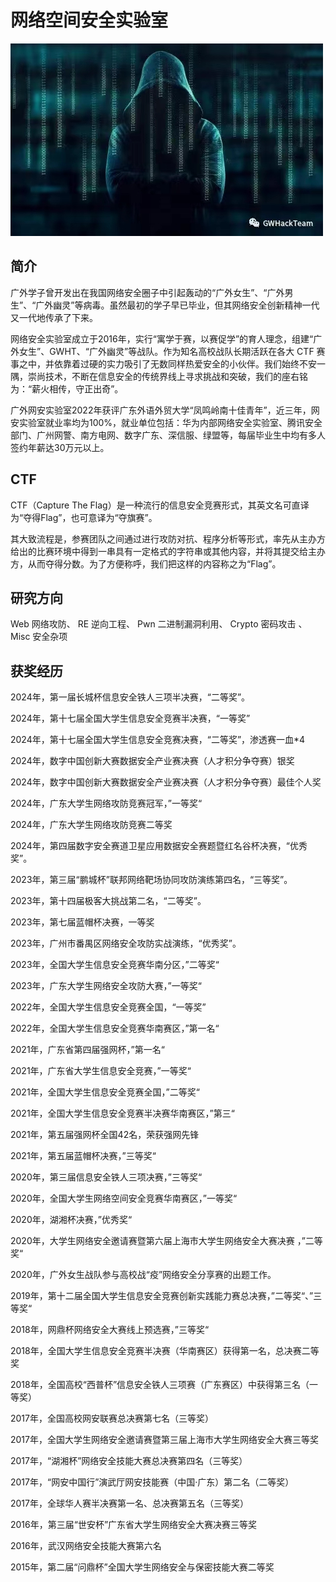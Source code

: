 # 网络空间安全实验室

![img](./assets/gwht.jpg)

## 简介

广外学子曾开发出在我国网络安全圈子中引起轰动的“广外女生”、“广外男生”、“广外幽灵”等病毒。虽然最初的学子早已毕业，但其网络安全创新精神一代又一代地传承了下来。

网络安全实验室成立于2016年，实行“寓学于赛，以赛促学”的育人理念，组建“广外女生”、GWHT、“广外幽灵”等战队。作为知名高校战队长期活跃在各大 CTF 赛事之中，并依靠着过硬的实力吸引了无数同样热爱安全的小伙伴。我们始终不安一隅，崇尚技术，不断在信息安全的传统界线上寻求挑战和突破，我们的座右铭为：“薪火相传，守正出奇”。

广外网安实验室2022年获评广东外语外贸大学“凤鸣岭南十佳青年”，近三年，网安实验室就业率均为100%，就业单位包括：华为内部网络安全实验室、腾讯安全部门、广州网警、南方电网、数字广东、深信服、绿盟等，每届毕业生中均有多人签约年薪达30万元以上。

## CTF

 CTF（Capture The Flag）是一种流行的信息安全竞赛形式，其英文名可直译为“夺得Flag”，也可意译为“夺旗赛”。

 其大致流程是，参赛团队之间通过进行攻防对抗、程序分析等形式，率先从主办方给出的比赛环境中得到一串具有一定格式的字符串或其他内容，并将其提交给主办方，从而夺得分数。为了方便称呼，我们把这样的内容称之为“Flag”。

## 研究方向

Web 网络攻防、 RE 逆向工程、 Pwn 二进制漏洞利用、 Crypto 密码攻击 、Misc 安全杂项



## 获奖经历

2024年，第一届长城杯信息安全铁人三项半决赛，“二等奖”。

2024年，第十七届全国大学生信息安全竞赛半决赛，“一等奖”

2024年，第十七届全国大学生信息安全竞赛决赛，“二等奖”，渗透赛一血*4

2024年，数字中国创新大赛数据安全产业赛决赛（人才积分争夺赛）银奖

2024年，数字中国创新大赛数据安全产业赛决赛（人才积分争夺赛）最佳个人奖

2024年，广东大学生网络攻防竞赛冠军，”一等奖“

2024年，广东大学生网络攻防竞赛二等奖

2024年，第四届数字安全赛道卫星应用数据安全赛题暨红名谷杯决赛，“优秀奖”。

2023年，第三届“鹏城杯”联邦网络靶场协同攻防演练第四名，“三等奖”。

2023年，第十四届极客大挑战第二名，“二等奖”。

2023年，第七届蓝帽杯决赛，一等奖

2023年，广州市番禺区网络安全攻防实战演练，“优秀奖”。

2023年，全国大学生信息安全竞赛华南分区，”二等奖“

2023年，广东大学生网络安全攻防大赛，”一等奖“

2022年，全国大学生信息安全竞赛全国，“一等奖”

2022年，全国大学生信息安全竞赛华南赛区，”第一名“

2021年，广东省第四届强网杯，”第一名“

2021年，广东省大学生信息安全竞赛，”一等奖“

2021年，全国大学生信息安全竞赛全国，”二等奖“

2021年，全国大学生信息安全竞赛半决赛华南赛区，”第三“

2021年，第五届强网杯全国42名，荣获强网先锋

2021年，第五届蓝帽杯决赛，”三等奖“

2020年，第三届信息安全铁人三项决赛，”三等奖“

2020年，全国大学生网络空间安全竞赛华南赛区，”一等奖“

2020年，湖湘杯决赛，”优秀奖“

2020年，大学生网络安全邀请赛暨第六届上海市大学生网络安全大赛决赛 ，”二等奖“

2020年，广外女生战队参与高校战“疫”网络安全分享赛的出题工作。

2019年，第十二届全国大学生信息安全竞赛创新实践能力赛总决赛，”二等奖“、”三等奖“

2018年，网鼎杯网络安全大赛线上预选赛，”三等奖“

2018年，全国大学生信息安全竞赛半决赛（华南赛区）获得第一名，总决赛二等奖

2018年，全国高校“西普杯”信息安全铁人三项赛（广东赛区）中获得第三名（一等奖）

2017年，全国高校网安联赛总决赛第七名（三等奖）

2017年，全国大学生网络安全邀请赛暨第三届上海市大学生网络安全大赛三等奖

2017年，“湖湘杯”网络安全技能大赛总决赛第四名（三等奖）

2017年，“网安中国行”演武厅网安技能赛（中国·广东）第二名（二等奖）

2017年，全球华人赛半决赛第一名、总决赛第五名（三等奖）

2016年，第三届“世安杯”广东省大学生网络安全大赛决赛三等奖 

2016年，武汉网络安全技能大赛第六名 

2015年，第二届“问鼎杯”全国大学生网络安全与保密技能大赛二等奖 

